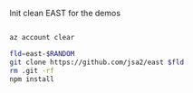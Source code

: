 
Init clean EAST for the demos 

```sh

az account clear

fld=east-$RANDOM
git clone https://github.com/jsa2/east $fld
rm .git -rf
npm install

```
